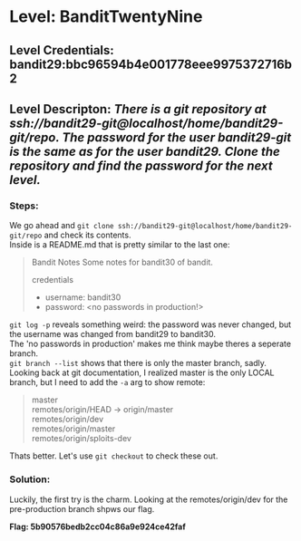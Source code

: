 # Level: BanditTwentyNine
## Level Credentials: bandit29:bbc96594b4e001778eee9975372716b2
## Level Descripton: *There is a git repository at ssh://bandit29-git@localhost/home/bandit29-git/repo. The password for the user bandit29-git is the same as for the user bandit29. Clone the repository and find the password for the next level.*


### Steps:
We go ahead and `git clone ssh://bandit29-git@localhost/home/bandit29-git/repo` and check its contents.  
Inside is a README.md that is pretty similar to the last one:
> Bandit Notes
> Some notes for bandit30 of bandit.
>
> credentials
>
> - username: bandit30
> - password: <no passwords in production!>


`git log -p` reveals something weird: the password was never changed, but the username was changed from bandit29 to bandit30.    
The 'no passwords in production' makes me think maybe theres a seperate branch.    
`git branch --list` shows that there is only the master branch, sadly.    
Looking back at git documentation, I realized master is the only LOCAL branch, but I need to add the `-a` arg to show remote:  
>  master  
>  remotes/origin/HEAD -> origin/master  
>  remotes/origin/dev  
>  remotes/origin/master  
>  remotes/origin/sploits-dev  

Thats better. Let's use `git checkout` to check these out.  
### Solution:
Luckily, the first try is the charm. Looking at the remotes/origin/dev for the pre-production branch shpws our flag.  


**Flag: 5b90576bedb2cc04c86a9e924ce42faf**
